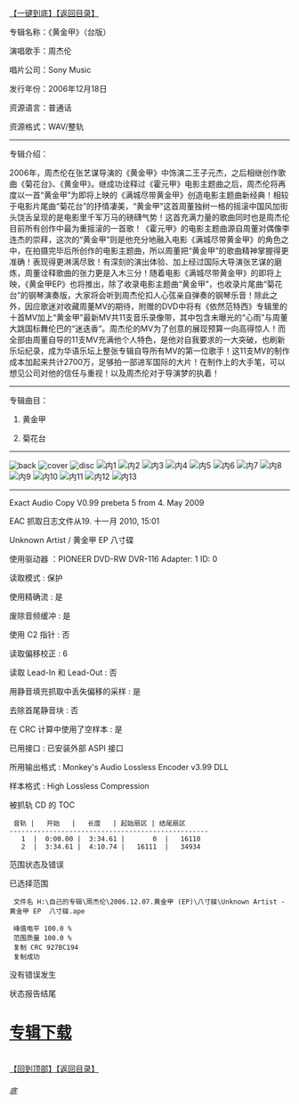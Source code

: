 [【一键到底】](#底)[【返回目录】](/README.md)

专辑名称：《黄金甲》（台版）

演唱歌手：周杰伦

唱片公司：Sony Music

发行年份：2006年12月18日

资源语言：普通话

资源格式：WAV/整轨

------------
专辑介绍：

2006年，周杰伦在张艺谋导演的《黄金甲》中饰演二王子元杰，之后相继创作歌曲《菊花台》、《黄金甲》。继成功诠释过《霍元甲》电影主题曲之后，周杰伦将再度以一首“黄金甲”为即将上映的《满城尽带黄金甲》创造电影主题曲新经典！相较于电影片尾曲“菊花台”的抒情凄美，“黄金甲”这首周董独树一格的摇滚中国风加街头饶舌呈现的是电影里千军万马的磅礴气势！这首充满力量的歌曲同时也是周杰伦目前所有创作中最为重摇滚的一首歌！《霍元甲》的电影主题曲源自周董对偶像李连杰的崇拜，这次的“黄金甲”则是他充分地融入电影《满城尽带黄金甲》的角色之中，在拍摄完毕后所创作的电影主题曲，所以周董把“黄金甲”的歌曲精神掌握得更准确！表现得更淋漓尽致！有深刻的演出体验、加上经过国际大导演张艺谋的磨炼，周董诠释歌曲的张力更是入木三分！随着电影《满城尽带黄金甲》的即将上映，《黄金甲EP》也将推出，除了收录电影主题曲“黄金甲”，也收录片尾曲“菊花台”的钢琴演奏版，大家将会听到周杰伦扣人心弦亲自弹奏的钢琴乐音！除此之外，因应歌迷对收藏周董MV的期待，附赠的DVD中将有《依然范特西》专辑里的十首MV加上“黄金甲”最新MV共11支音乐录像带，其中包含未曝光的“心雨”与周董大跳国标舞伦巴的“迷迭香”。周杰伦的MV为了创意的展现预算一向高得惊人！而全部由周董自导的11支MV充满他个人特色，是他对自我要求的一大突破，也刷新乐坛纪录，成为华语乐坛上整张专辑自导所有MV的第一位歌手！这11支MV的制作成本加起来共计2700万，足够拍一部进军国际的大片！在制作上的大手笔，可以想见公司对他的信任与重视！以及周杰伦对于导演梦的执着！

------------
专辑曲目：

1. 黄金甲

2. 菊花台 

------------
![back](https://image.acg.lol/file/2025/10/04/backf4a4c5fcf930b14c.jpg)
![cover](https://image.acg.lol/file/2025/10/04/cover9096c856845c3281.jpg)
![disc](https://image.acg.lol/file/2025/10/04/discc81ebca7a1767fc8.jpg)
![内1](https://image.acg.lol/file/2025/10/04/1dafe4a3a2fbd6bc0.jpg)
![内2](https://image.acg.lol/file/2025/10/04/2bbdd5acddbbf0f8f.jpg)
![内3](https://image.acg.lol/file/2025/10/04/3106bb7c81bc34d0f.jpg)
![内4](https://image.acg.lol/file/2025/10/04/492d01c7f13d205e4.jpg)
![内5](https://image.acg.lol/file/2025/10/04/5af0f9dd8630f1c2c.jpg)
![内6](https://image.acg.lol/file/2025/10/04/6ebc1f27fa55f1ca1.jpg)
![内7](https://image.acg.lol/file/2025/10/04/71edc4376e7fccd7e.jpg)
![内8](https://image.acg.lol/file/2025/10/04/89637769d442be472.jpg)
![内9](https://image.acg.lol/file/2025/10/04/98cd643bb7591989c.jpg)
![内10](https://image.acg.lol/file/2025/10/04/10fe1473e2565ebf09.jpg)
![内11](https://image.acg.lol/file/2025/10/04/11f212d9531bffa2e7.jpg)
![内12](https://image.acg.lol/file/2025/10/04/12eef244f30906eb5c.jpg)
![内13](https://image.acg.lol/file/2025/10/04/132b7bf14a5e629d8c.jpg)

------------
Exact Audio Copy V0.99 prebeta 5 from 4. May 2009

EAC 抓取日志文件从19. 十一月 2010, 15:01

Unknown Artist / 黄金甲 EP  八寸碟

使用驱动器  ：PIONEER DVD-RW  DVR-116   Adapter: 1  ID: 0

读取模式     : 保护

使用精确流   : 是

废除音频缓冲 : 是

使用 C2 指针 : 否

读取偏移校正                   : 6

读取 Lead-In 和 Lead-Out       : 否

用静音填充抓取中丢失偏移的采样 : 是

去除首尾静音块                 : 否

在 CRC 计算中使用了空样本      : 是

已用接口                       : 已安装外部 ASPI 接口

所用输出格式 : Monkey's Audio Lossless Encoder v3.99 DLL

样本格式     : High Lossless Compression


被抓轨 CD 的 TOC

     音轨 |   开始   |   长度   | 起始扇区 | 结尾扇区 
    --------------------------------------------------
       1  |  0:00.00 |  3:34.61 |       0  |   16110  
       2  |  3:34.61 |  4:10.74 |   16111  |   34934  


范围状态及错误

已选择范围

     文件名 H:\自己的专辑\周杰伦\2006.12.07.黄金甲 (EP)\八寸碟\Unknown Artist - 黄金甲 EP  八寸碟.ape

     峰值电平 100.0 %
     范围质量 100.0 %
     复制 CRC 927BC194
     复制成功

没有错误发生

状态报告结尾

# [专辑下载](https://url53.ctfile.com/f/25713053-8445355386-a64fa4?p=1024)
<br>[【回到顶部】](#readme)[【返回目录】](/README.md)
###### 底

